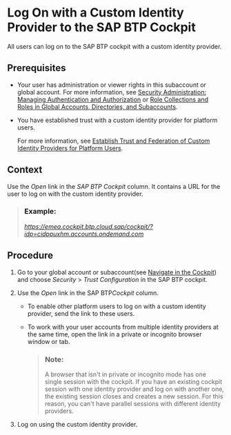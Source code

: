 <!-- loio0bef9822f5cc40e2b48303e51bec6b94 -->

# Log On with a Custom Identity Provider to the SAP BTP Cockpit

All users can log on to the SAP BTP cockpit with a custom identity provider.



<a name="loio0bef9822f5cc40e2b48303e51bec6b94__prereq_b1y_q3f_fvb"/>

## Prerequisites

-   Your user has administration or viewer rights in this subaccount or global account. For more information, see [Security Administration: Managing Authentication and Authorization](security-administration-managing-authentication-and-authorization-1ff47b2.md) or [Role Collections and Roles in Global Accounts, Directories, and Subaccounts](../10-concepts/role-collections-and-roles-in-global-accounts-directories-and-subaccounts-0039cf0.md).

-   You have established trust with a custom identity provider for platform users.

    For more information, see [Establish Trust and Federation of Custom Identity Providers for Platform Users](establish-trust-and-federation-of-custom-identity-providers-for-platform-users-c368984.md).




<a name="loio0bef9822f5cc40e2b48303e51bec6b94__context_bpv_4cf_fvb"/>

## Context

Use the *Open* link in the *SAP BTP Cockpit* column. It contains a URL for the user to log on with the custom identity provider.

> ### Example:  
> *https://emea.cockpit.btp.cloud.sap/cockpit/?idp=cidppuxhm.accounts.ondemand.com*



<a name="loio0bef9822f5cc40e2b48303e51bec6b94__steps_cyc_rcf_fvb"/>

## Procedure

1.  Go to your global account or subaccount\(see [Navigate in the Cockpit](navigate-in-the-cockpit-0874895.md)\) and choose *Security* \> *Trust Configuration* in the SAP BTP cockpit.

2.  Use the *Open* link in the SAP BTP*Cockpit* column.

    -   To enable other platform users to log on with a custom identity provider, send the link to these users.

    -   To work with your user accounts from multiple identity providers at the same time, open the link in a private or incognito browser window or tab.

        > ### Note:  
        > A browser that isn't in private or incognito mode has one single session with the cockpit. If you have an existing cockpit session with one identity provider and log on with another one, the existing session closes and creates a new session. For this reason, you can't have parallel sessions with different identity providers.


3.  Log on using the custom identity provider.



